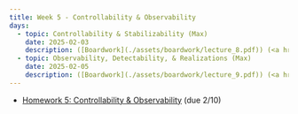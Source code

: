 ```yaml
---
title: Week 5 - Controllability & Observability
days:
  - topic: Controllability & Stabilizability (Max)
    date: 2025-02-03
    description: ([Boardwork](./assets/boardwork/lecture_8.pdf)) (<a href="https://www.youtube.com/watch?v=7O88QadFvu8&list=PLU2v_5UVjn7d6-pFEjqvXhI0fE83DfncU&index=12">Video</a>) <br /> Reading - LN 4.1, CD 8
  - topic: Observability, Detectability, & Realizations (Max)
    date: 2025-02-05
    description: ([Boardwork](./assets/boardwork/lecture_9.pdf)) (<a href="https://www.youtube.com/watch?v=Yb2k7NzhV6A&list=PLU2v_5UVjn7d6-pFEjqvXhI0fE83DfncU&index=13">Video</a>) <br /> Reading - LN 4.2, CD 8
---
```


- [Homework 5: Controllability & Observability](./assets/hw/CDS_131_Homework_5.pdf) (due 2/10)

<a id="Week6"></a>